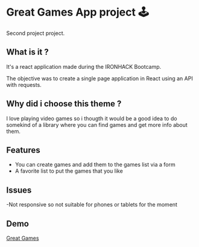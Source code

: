 # Great Games App project 🕹️

Second project project.

## What is it ?

It's a react application made during the IRONHACK Bootcamp.

The objective was to create a single page application in React using an API with requests.

## Why did i choose this theme ?

I love playing video games so i thougth it would be a good idea to do somekind of a library where you can find games and get more info about them.

## Features

- You can create games and add them to the games list via a form
- A favorite list to put the games that you like

## Issues

-Not responsive so not suitable for phones or tablets for the moment

## Demo

[Great Games](https://zev-great-games.netlify.app/)
